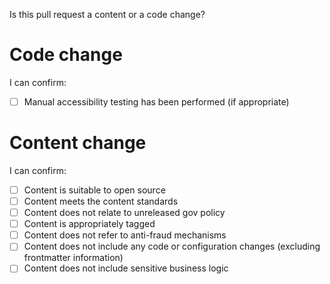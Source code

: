 Is this pull request a content or a code change?

# Code change
I can confirm:
- [ ] Manual accessibility testing has been performed (if appropriate)

# Content change 
I can confirm:
- [ ] Content is suitable to open source
- [ ] Content meets the content standards
- [ ] Content does not relate to unreleased gov policy
- [ ] Content is appropriately tagged
- [ ] Content does not refer to anti-fraud mechanisms
- [ ] Content does not include any code or configuration changes (excluding frontmatter information)
- [ ] Content does not include sensitive business logic

